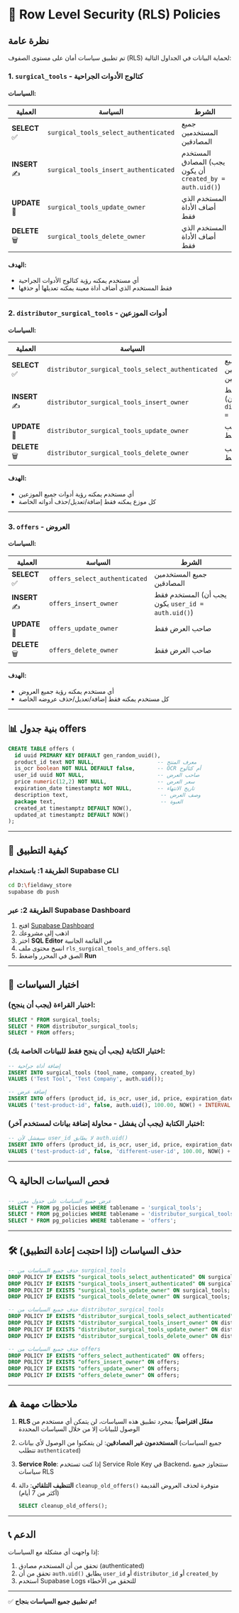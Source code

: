 # 🔐 Row Level Security (RLS) Policies

## نظرة عامة

تم تطبيق سياسات أمان على مستوى الصفوف (RLS) لحماية البيانات في الجداول التالية:

### 1. `surgical_tools` - كتالوج الأدوات الجراحية

#### السياسات:

| العملية | السياسة | الشرط |
|---------|---------|-------|
| **SELECT** ✅ | `surgical_tools_select_authenticated` | جميع المستخدمين المصادقين |
| **INSERT** ✍️ | `surgical_tools_insert_authenticated` | المستخدم المصادق (يجب أن يكون `created_by = auth.uid()`) |
| **UPDATE** 📝 | `surgical_tools_update_owner` | المستخدم الذي أضاف الأداة فقط |
| **DELETE** 🗑️ | `surgical_tools_delete_owner` | المستخدم الذي أضاف الأداة فقط |

#### الهدف:
- أي مستخدم يمكنه رؤية كتالوج الأدوات الجراحية
- فقط المستخدم الذي أضاف أداة معينة يمكنه تعديلها أو حذفها

---

### 2. `distributor_surgical_tools` - أدوات الموزعين

#### السياسات:

| العملية | السياسة | الشرط |
|---------|---------|-------|
| **SELECT** ✅ | `distributor_surgical_tools_select_authenticated` | جميع المستخدمين المصادقين |
| **INSERT** ✍️ | `distributor_surgical_tools_insert_owner` | الموزع فقط (يجب أن يكون `distributor_id = auth.uid()`) |
| **UPDATE** 📝 | `distributor_surgical_tools_update_owner` | الموزع صاحب الأداة فقط |
| **DELETE** 🗑️ | `distributor_surgical_tools_delete_owner` | الموزع صاحب الأداة فقط |

#### الهدف:
- أي مستخدم يمكنه رؤية أدوات جميع الموزعين
- كل موزع يمكنه فقط إضافة/تعديل/حذف أدواته الخاصة

---

### 3. `offers` - العروض

#### السياسات:

| العملية | السياسة | الشرط |
|---------|---------|-------|
| **SELECT** ✅ | `offers_select_authenticated` | جميع المستخدمين المصادقين |
| **INSERT** ✍️ | `offers_insert_owner` | المستخدم فقط (يجب أن يكون `user_id = auth.uid()`) |
| **UPDATE** 📝 | `offers_update_owner` | صاحب العرض فقط |
| **DELETE** 🗑️ | `offers_delete_owner` | صاحب العرض فقط |

#### الهدف:
- أي مستخدم يمكنه رؤية جميع العروض
- كل مستخدم يمكنه فقط إضافة/تعديل/حذف عروضه الخاصة

---

## 📊 بنية جدول offers

```sql
CREATE TABLE offers (
  id uuid PRIMARY KEY DEFAULT gen_random_uuid(),
  product_id text NOT NULL,                    -- معرف المنتج
  is_ocr boolean NOT NULL DEFAULT false,       -- OCR أم كتالوج
  user_id uuid NOT NULL,                       -- صاحب العرض
  price numeric(12,2) NOT NULL,                -- سعر العرض
  expiration_date timestamptz NOT NULL,        -- تاريخ الانتهاء
  description text,                             -- وصف العرض
  package text,                                 -- العبوة
  created_at timestamptz DEFAULT NOW(),
  updated_at timestamptz DEFAULT NOW()
);
```

---

## 🚀 كيفية التطبيق

### الطريقة 1: باستخدام Supabase CLI

```bash
cd D:\fieldawy_store
supabase db push
```

### الطريقة 2: عبر Supabase Dashboard

1. افتح [Supabase Dashboard](https://supabase.com/dashboard)
2. اذهب إلى مشروعك
3. اختر **SQL Editor** من القائمة الجانبية
4. انسخ محتوى ملف `rls_surgical_tools_and_offers.sql`
5. الصق في المحرر واضغط **Run**

---

## 🧪 اختبار السياسات

### اختبار القراءة (يجب أن ينجح):
```sql
SELECT * FROM surgical_tools;
SELECT * FROM distributor_surgical_tools;
SELECT * FROM offers;
```

### اختبار الكتابة (يجب أن ينجح فقط للبيانات الخاصة بك):
```sql
-- إضافة أداة جراحية
INSERT INTO surgical_tools (tool_name, company, created_by)
VALUES ('Test Tool', 'Test Company', auth.uid());

-- إضافة عرض
INSERT INTO offers (product_id, is_ocr, user_id, price, expiration_date)
VALUES ('test-product-id', false, auth.uid(), 100.00, NOW() + INTERVAL '7 days');
```

### اختبار الكتابة (يجب أن يفشل - محاولة إضافة بيانات لمستخدم آخر):
```sql
-- سيفشل لأن user_id لا يطابق auth.uid()
INSERT INTO offers (product_id, is_ocr, user_id, price, expiration_date)
VALUES ('test-product-id', false, 'different-user-id', 100.00, NOW() + INTERVAL '7 days');
```

---

## 🔍 فحص السياسات الحالية

```sql
-- عرض جميع السياسات على جدول معين
SELECT * FROM pg_policies WHERE tablename = 'surgical_tools';
SELECT * FROM pg_policies WHERE tablename = 'distributor_surgical_tools';
SELECT * FROM pg_policies WHERE tablename = 'offers';
```

---

## 🛠️ حذف السياسات (إذا احتجت إعادة التطبيق)

```sql
-- حذف جميع السياسات من surgical_tools
DROP POLICY IF EXISTS "surgical_tools_select_authenticated" ON surgical_tools;
DROP POLICY IF EXISTS "surgical_tools_insert_authenticated" ON surgical_tools;
DROP POLICY IF EXISTS "surgical_tools_update_owner" ON surgical_tools;
DROP POLICY IF EXISTS "surgical_tools_delete_owner" ON surgical_tools;

-- حذف جميع السياسات من distributor_surgical_tools
DROP POLICY IF EXISTS "distributor_surgical_tools_select_authenticated" ON distributor_surgical_tools;
DROP POLICY IF EXISTS "distributor_surgical_tools_insert_owner" ON distributor_surgical_tools;
DROP POLICY IF EXISTS "distributor_surgical_tools_update_owner" ON distributor_surgical_tools;
DROP POLICY IF EXISTS "distributor_surgical_tools_delete_owner" ON distributor_surgical_tools;

-- حذف جميع السياسات من offers
DROP POLICY IF EXISTS "offers_select_authenticated" ON offers;
DROP POLICY IF EXISTS "offers_insert_owner" ON offers;
DROP POLICY IF EXISTS "offers_update_owner" ON offers;
DROP POLICY IF EXISTS "offers_delete_owner" ON offers;
```

---

## ⚠️ ملاحظات مهمة

1. **RLS مفعّل افتراضياً**: بمجرد تطبيق هذه السياسات، لن يتمكن أي مستخدم من الوصول للبيانات إلا من خلال السياسات المحددة

2. **المستخدمون غير المصادقين**: لن يتمكنوا من الوصول لأي بيانات (جميع السياسات تتطلب `authenticated`)

3. **Service Role**: إذا كنت تستخدم Service Role Key في Backend، ستتجاوز جميع سياسات RLS

4. **التنظيف التلقائي**: دالة `cleanup_old_offers()` متوفرة لحذف العروض القديمة (أكثر من 7 أيام)
   ```sql
   SELECT cleanup_old_offers();
   ```

---

## 📞 الدعم

إذا واجهت أي مشكلة مع السياسات:

1. تحقق من أن المستخدم مصادق (authenticated)
2. تحقق من أن `auth.uid()` يطابق `user_id` أو `distributor_id` أو `created_by`
3. استخدم Supabase Logs للتحقق من الأخطاء

---

✅ **تم تطبيق جميع السياسات بنجاح!**
